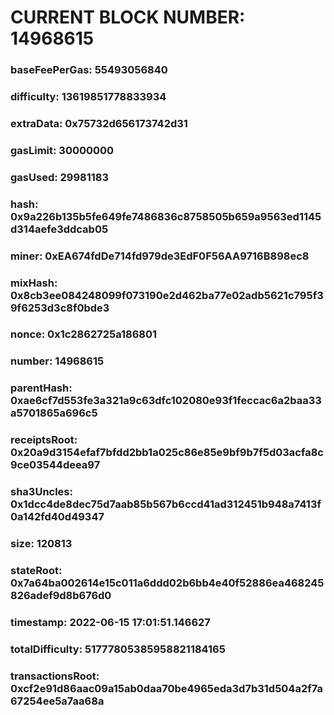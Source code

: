 # CURRENT BLOCK NUMBER: 14968615

### baseFeePerGas: 55493056840
### difficulty: 13619851778833934
### extraData: 0x75732d656173742d31
### gasLimit: 30000000
### gasUsed: 29981183
### hash: 0x9a226b135b5fe649fe7486836c8758505b659a9563ed1145d314aefe3ddcab05
### miner: 0xEA674fdDe714fd979de3EdF0F56AA9716B898ec8
### mixHash: 0x8cb3ee084248099f073190e2d462ba77e02adb5621c795f39f6253d3c8f0bde3
### nonce: 0x1c2862725a186801
### number: 14968615
### parentHash: 0xae6cf7d553fe3a321a9c63dfc102080e93f1feccac6a2baa33a5701865a696c5
### receiptsRoot: 0x20a9d3154efaf7bfdd2bb1a025c86e85e9bf9b7f5d03acfa8c9ce03544deea97
### sha3Uncles: 0x1dcc4de8dec75d7aab85b567b6ccd41ad312451b948a7413f0a142fd40d49347
### size: 120813
### stateRoot: 0x7a64ba002614e15c011a6ddd02b6bb4e40f52886ea468245826adef9d8b676d0
### timestamp: 2022-06-15 17:01:51.146627
### totalDifficulty: 51777805385958821184165
### transactionsRoot: 0xcf2e91d86aac09a15ab0daa70be4965eda3d7b31d504a2f7a67254ee5a7aa68a
